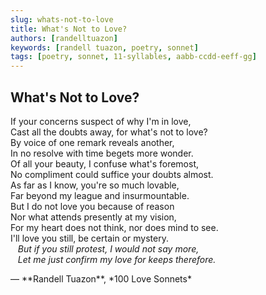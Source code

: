 ```yaml
---
slug: whats-not-to-love
title: What's Not to Love?
authors: [randelltuazon]
keywords: [randell tuazon, poetry, sonnet]
tags: [poetry, sonnet, 11-syllables, aabb-ccdd-eeff-gg]
---
```


## What's Not to Love?

If your concerns suspect of why I'm in love,  
Cast all the doubts away, for what's not to love?  
By voice of one remark reveals another,  
In no resolve with time begets more wonder.  
Of all your beauty, I confuse what's foremost,  
No compliment could suffice your doubts almost.  
As far as I know, you're so much lovable,  
Far beyond my league and insurmountable.  
But I do not love you because of reason  
Nor what attends presently at my vision,  
For my heart does not think, nor does mind to see.  
I'll love you still, be certain or mystery.  
&nbsp;&nbsp; *But if you still protest, I would not say more,*  
&nbsp;&nbsp; *Let me just confirm my love for keeps therefore.*  

<footer>— **Randell Tuazon**, *100 Love Sonnets*</footer>
